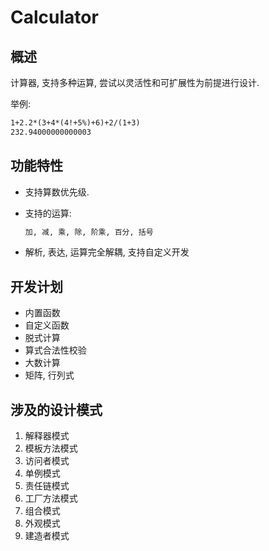 # Calculator

## 概述

计算器, 支持多种运算, 尝试以灵活性和可扩展性为前提进行设计.

举例:

```txt
1+2.2*(3+4*(4!+5%)+6)+2/(1+3)
232.94000000000003
```

## 功能特性

* 支持算数优先级.
* 支持的运算:

    ```txt
    加, 减, 乘, 除, 阶乘, 百分, 括号
    ```

* 解析, 表达, 运算完全解耦, 支持自定义开发

## 开发计划

* 内置函数
* 自定义函数
* 脱式计算
* 算式合法性校验
* 大数计算
* 矩阵, 行列式

## 涉及的设计模式

1. 解释器模式
2. 模板方法模式
3. 访问者模式
4. 单例模式
5. 责任链模式
6. 工厂方法模式
7. 组合模式
8. 外观模式
9. 建造者模式
